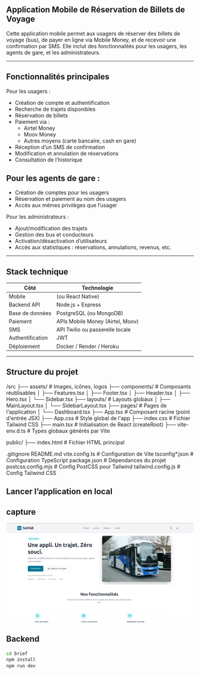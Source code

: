 ## Application Mobile de Réservation de Billets de Voyage

Cette application mobile permet aux usagers de réserver des billets de voyage (bus), de payer en ligne via Mobile Money, et de recevoir une confirmation par SMS. Elle inclut des fonctionnalités pour les usagers, les agents de gare, et les administrateurs.

---

## Fonctionnalités principales

Pour les usagers :
- Création de compte et authentification
- Recherche de trajets disponibles
- Réservation de billets
- Paiement via :
  - Airtel Money
  - Moov Money
  - Autres moyens (carte bancaire, cash en gare)
- Réception d’un SMS de confirmation
- Modification et annulation de réservations
- Consultation de l’historique

## Pour les agents de gare :
- Création de comptes pour les usagers
- Réservation et paiement au nom des usagers
- Accès aux mêmes privilèges que l’usager

Pour les administrateurs :
- Ajout/modification des trajets
- Gestion des bus et conducteurs
- Activation/désactivation d’utilisateurs
- Accès aux statistiques : réservations, annulations, revenus, etc.

---

## Stack technique 

| Côté | Technologie |
|------|-------------|
| Mobile | (ou React Native) |
| Backend API | Node.js + Express |
| Base de données | PostgreSQL (ou MongoDB) |
| Paiement | APIs Mobile Money (Airtel, Moov) |
| SMS | API Twilio ou passerelle locale |
| Authentification | JWT |
| Déploiement | Docker / Render / Heroku |

---
## Structure du projet 
/src
├── assets/                    # Images, icônes, logos
├── components/               # Composants réutilisables
│   ├── Features.tsx
│   ├── Footer.tsx
│   ├── Header.tsx
│   ├── Hero.tsx
│   └── Sidebar.tsx
├── layouts/                  # Layouts globaux
│   ├── MainLayout.tsx
│   └── SidebarLayout.tsx
├── pages/                    # Pages de l'application
│   └── Dashboard.tsx
├── App.tsx                   # Composant racine (point d'entrée JSX)
├── App.css                   # Style global de l'app
├── index.css                 # Fichier Tailwind CSS
├── main.tsx                  # Initialisation de React (createRoot)
├── vite-env.d.ts             # Types globaux générés par Vite

public/
├── index.html                # Fichier HTML principal

.gitignore
README.md
vite.config.ts                # Configuration de Vite
tsconfig*.json                # Configuration TypeScript
package.json                  # Dépendances du projet
postcss.config.mjs            # Config PostCSS pour Tailwind
tailwind.config.js            # Config Tailwind CSS

## Lancer l’application en local

## capture 
![page d'accueil](src/assets/capture.png)



## Backend

```bash
cd brief
npm install
npm run dev
